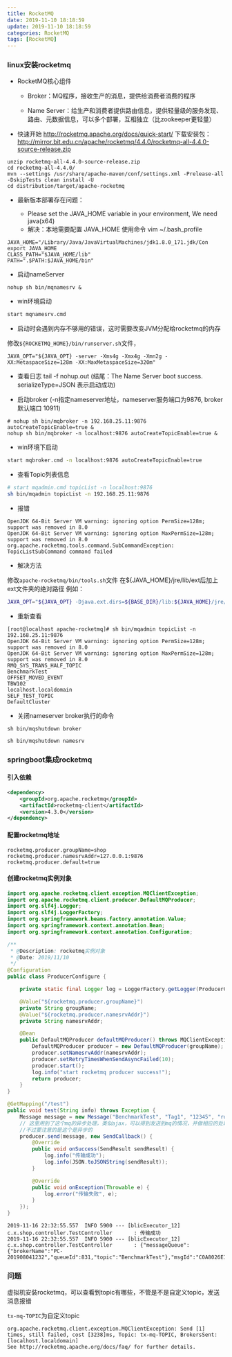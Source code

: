 ```yaml
---
title: RocketMQ
date: 2019-11-10 18:18:59
update: 2019-11-10 18:18:59
categories: RocketMQ
tags: [RocketMQ]
---
```


### linux安装rocketmq

* RocketMQ核心组件

    * Broker：MQ程序，接收生产的消息，提供给消费者消费的程序

    * Name Server：给生产和消费者提供路由信息，提供轻量级的服务发现、路由、元数据信息，可以多个部署，互相独立（比zookeeper更轻量）

* 快速开始 <http://rocketmq.apache.org/docs/quick-start/> 下载安装包：<http://mirror.bit.edu.cn/apache/rocketmq/4.4.0/rocketmq-all-4.4.0-source-release.zip>

```
unzip rocketmq-all-4.4.0-source-release.zip
cd rocketmq-all-4.4.0/
mvn --settings /usr/share/apache-maven/conf/settings.xml -Prelease-all -DskipTests clean install -U
cd distribution/target/apache-rocketmq
```

<!-- more -->  

* 最新版本部署存在问题：

  * Please set the JAVA_HOME variable in your environment, We need java(x64)
  * 解决：本地需要配置 JAVA_HOME 使用命令 vim ~/.bash_profile

```
JAVA_HOME="/Library/Java/JavaVirtualMachines/jdk1.8.0_171.jdk/Con
export JAVA_HOME
CLASS_PATH="$JAVA_HOME/lib"
PATH=".$PATH:$JAVA_HOME/bin"
```

  * 启动nameServer

```
nohup sh bin/mqnamesrv &
```
 
   * win环境启动

```sh
start mqnamesrv.cmd
```   

* 启动时会遇到内存不够用的错误，这时需要改变JVM分配给rocketmq的内存

修改`${ROCKETMQ_HOME}/bin/runserver.sh`文件，

```
JAVA_OPT="${JAVA_OPT} -server -Xms4g -Xmx4g -Xmn2g -XX:MetaspaceSize=128m -XX:MaxMetaspaceSize=320m"
```

- 查看日志 tail -f nohup.out (结尾：The Name Server boot success. serializeType=JSON 表示启动成功)

- 启动broker (-n指定nameserver地址，nameserver服务端口为9876, broker默认端口 10911)

```
# nohup sh bin/mqbroker -n 192.168.25.11:9876 autoCreateTopicEnable=true &
nohup sh bin/mqbroker -n localhost:9876 autoCreateTopicEnable=true &
```

 * win环境下启动

```sh
start mqbroker.cmd -n localhost:9876 autoCreateTopicEnable=true
```

* 查看Topic列表信息

```sh
# start mqadmin.cmd topicList -n localhost:9876
sh bin/mqadmin topicList -n 192.168.25.11:9876
```

 * 报错

```
OpenJDK 64-Bit Server VM warning: ignoring option PermSize=128m; support was removed in 8.0
OpenJDK 64-Bit Server VM warning: ignoring option MaxPermSize=128m; support was removed in 8.0
org.apache.rocketmq.tools.command.SubCommandException: TopicListSubCommand command failed
```

 * 解决方法

修改`apache-rocketmq/bin/tools.sh`文件
在${JAVA_HOME}/jre/lib/ext后加上ext文件夹的绝对路径
例如：

```sh
JAVA_OPT="${JAVA_OPT} -Djava.ext.dirs=${BASE_DIR}/lib:${JAVA_HOME}/jre/lib/ext::/usr/lib/jvm/java-1.8.0-openjdk-1.8.0.232.b09-0.el7_7.x86_64/jre/lib/ext"
```

 * 重新查看

```
[root@localhost apache-rocketmq]# sh bin/mqadmin topicList -n 192.168.25.11:9876
OpenJDK 64-Bit Server VM warning: ignoring option PermSize=128m; support was removed in 8.0
OpenJDK 64-Bit Server VM warning: ignoring option MaxPermSize=128m; support was removed in 8.0
RMQ_SYS_TRANS_HALF_TOPIC
BenchmarkTest
OFFSET_MOVED_EVENT
TBW102
localhost.localdomain
SELF_TEST_TOPIC
DefaultCluster
```

- 关闭nameserver broker执行的命令

```
sh bin/mqshutdown broker
```

```
sh bin/mqshutdown namesrv
```

### springboot集成rocketmq


#### 引入依赖


```xml
<dependency>
    <groupId>org.apache.rocketmq</groupId>
    <artifactId>rocketmq-client</artifactId>
    <version>4.3.0</version>
</dependency>
```


#### 配置rocketmq地址

```
rocketmq.producer.groupName=shop
rocketmq.producer.namesrvAddr=127.0.0.1:9876
rocketmq.producer.default=true
```

#### 创建rocketmq实例对象

```java
import org.apache.rocketmq.client.exception.MQClientException;
import org.apache.rocketmq.client.producer.DefaultMQProducer;
import org.slf4j.Logger;
import org.slf4j.LoggerFactory;
import org.springframework.beans.factory.annotation.Value;
import org.springframework.context.annotation.Bean;
import org.springframework.context.annotation.Configuration;

/**
 * @Description: rocketmq实例对象
 * @Date: 2019/11/10
 */
@Configuration
public class ProducerConfigure {

    private static final Logger log = LoggerFactory.getLogger(ProducerConfigure.class);

    @Value("${rocketmq.producer.groupName}")
    private String groupName;
    @Value("${rocketmq.producer.namesrvAddr}")
    private String namesrvAddr;

    @Bean
    public DefaultMQProducer defaultMQProducer() throws MQClientException {
        DefaultMQProducer producer = new DefaultMQProducer(groupName);
        producer.setNamesrvAddr(namesrvAddr);
        producer.setRetryTimesWhenSendAsyncFailed(10);
        producer.start();
        log.info("start rocketmq producer success!");
        return producer;
    }
}
```

```java
@GetMapping("/test")
public void test(String info) throws Exception {
    Message message = new Message("BenchmarkTest", "Tag1", "12345", "rocketmq测试成功".getBytes());
    // 这里用到了这个mq的异步处理，类似ajax，可以得到发送到mq的情况，并做相应的处理
    //不过要注意的是这个是异步的
    producer.send(message, new SendCallback() {
        @Override
        public void onSuccess(SendResult sendResult) {
            log.info("传输成功");
            log.info(JSON.toJSONString(sendResult));
        }

        @Override
        public void onException(Throwable e) {
            log.error("传输失败", e);
        }
    });
}
```    
```
2019-11-16 22:32:55.557  INFO 5900 --- [blicExecutor_12] c.x.shop.controller.TestController       : 传输成功
2019-11-16 22:32:55.557  INFO 5900 --- [blicExecutor_12] c.x.shop.controller.TestController       : {"messageQueue":{"brokerName":"PC-201908041232","queueId":831,"topic":"BenchmarkTest"},"msgId":"C0A8026E170C18B4AAC2521608020004","offsetMsgId":"C0A8190100002A9F00000000000003D9","queueOffset":0,"regionId":"DefaultRegion","sendStatus":"SEND_OK","traceOn":true}
```


### 问题

虚拟机安装rocketmq，可以查看到topic有哪些，不管是不是自定义topic，发送消息报错

`tx-mq-TOPIC`为自定义topic

```
org.apache.rocketmq.client.exception.MQClientException: Send [1] times, still failed, cost [3238]ms, Topic: tx-mq-TOPIC, BrokersSent: [localhost.localdomain]
See http://rocketmq.apache.org/docs/faq/ for further details.
```